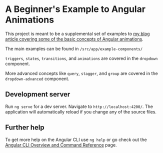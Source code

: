 # A Beginner's Example to Angular Animations

This project is meant to be a supplemental set of examples to 
[my blog article covering some of the basic concepts of Angular animations](https://davidboothe.com/2024/11https://davidboothe.com/2024/11/unlocking-the-power-of-angular-animations-a-beginners-guide/). 

The main examples can be found in `/src/app/example-components/`

`triggers`, `states`, `transitions`, and `animations` are covered in the `dropdown` component.

More advanced concepts like `query`, `stagger`, and `group` are covered in the `dropdown-advanced` component.

## Development server

Run `ng serve` for a dev server. Navigate to `http://localhost:4200/`. The application will automatically reload if you change any of the source files.


## Further help

To get more help on the Angular CLI use `ng help` or go check out the [Angular CLI Overview and Command Reference](https://angular.io/cli) page.
